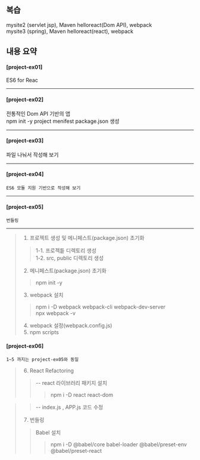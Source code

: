 ## 복습
mysite2 (servlet jsp), Maven helloreact(Dom API), webpack  
mysite3 (spring), Maven helloreact(react), webpack

## 내용 요약

#### [project-ex01]  
   ES6 for Reac  
   ***
#### [project-ex02]   
   전통적인 Dom API 기반의 앱   
    npm init -y project menifest package.json 생성      
***
 #### [project-ex03]    
   파일 나눠서 작성해 보기
***
#### [project-ex04]   
    ES6 모듈 지원 기반으로 작성해 보기
***
#### [project-ex05]   
    번들링
***

> 1. 프로젝트 생성 및 메니페스트(package.json) 초기화    
> > 1-1. 프로젝틑 디렉토리 생성   
> > 1-2. src, public 디렉토리 생성   
> 2. 메니페스트(package.json) 초기화   
> > npm init -y   
> 3. webpack 설치   
> > npm i -D webpack webpack-cli webpack-dev-server   
> > npx webpack -v   
> 4. webpack 설정(webpack.config.js)   
> 5. npm scripts   

#### [project-ex06]   
    1~5 까지는 project-ex05와 동일

> 6. React Refactoring
> > -- react 라이브러리 패키지 설치   
> > > npm i -D react react-dom   

> > -- index.js , APP.js 코드 수정   
> 7. 번들링
> > Babel 설치
> > > npm i -D @babel/core babel-loader @babel/preset-env @babel/preset-react
